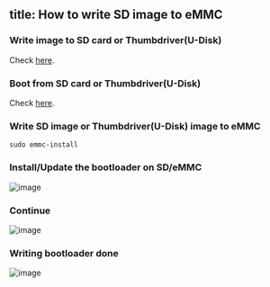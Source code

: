 title: How to write SD image to eMMC
---

### Write image to SD card or Thumbdriver(U-Disk)

Check [here](/vim3/BootFromExtMedia.html#Step-1-Clone-image-to-SD-card-or-Thumbdrive-U-Disk).

### Boot from SD card or Thumbdriver(U-Disk)

Check [here](/vim3/BootFromExtMedia.html).

### Write SD image or Thumbdriver(U-Disk) image to eMMC

```
sudo emmc-install
```

### Install/Update the bootloader on SD/eMMC

![image](/images/vim1/Write_SD_image_to_eMMC1.png)

### Continue

![image](/images/vim1/Write_SD_image_to_eMMC2.png)

### Writing bootloader done

![image](/images/vim1/Write_SD_image_to_eMMC3.png)
